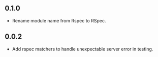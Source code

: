 ## 0.1.0
- Rename module name from Rspec to RSpec.

## 0.0.2
- Add rspec matchers to handle unexpectable server error in testing.
